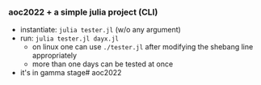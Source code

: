 ### aoc2022 + a simple julia project (CLI)

* instantiate: `julia tester.jl` (w/o any argument)
* run:         `julia tester.jl dayx.jl`
  * on linux one can use `./tester.jl` after modifying the shebang line appropriately
  * more than one days can be tested at once
* it's in gamma stage# aoc2022

